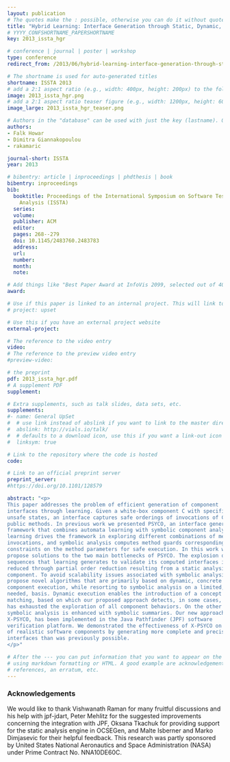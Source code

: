 ```yaml
---
layout: publication
# The quotes make the : possible, otherwise you can do it without quotes
title: "Hybrid Learning: Interface Generation through Static, Dynamic, and Symbolic Analysis"
# YYYY_CONFSHORTNAME_PAPERSHORTNAME
key: 2013_issta_hgr

# conference | journal | poster | workshop
type: conference
redirect_from: /2013/06/hybrid-learning-interface-generation-through-static-dynamic-and-symbolic-analysis

# The shortname is used for auto-generated titles
shortname: ISSTA 2013
# add a 2:1 aspect ratio (e.g., width: 400px, height: 200px) to the folder /assets/images/papers/
image: 2013_issta_hgr.png
# add a 2:1 aspect ratio teaser figure (e.g., width: 1200px, height: 600px) to the folder /assets/images/papers/
image_large: 2013_issta_hgr_teaser.png

# Authors in the "database" can be used with just the key (lastname). Others can be written properly.
authors:
- Falk Howar
- Dimitra Giannakopoulou
- rakamaric

journal-short: ISSTA
year: 2013

# bibentry: article | inproceedings | phdthesis | book
bibentry: inproceedings
bib:
  booktitle: Proceedings of the International Symposium on Software Testing and
    Analysis (ISSTA)
  series:
  volume:
  publisher: ACM
  editor:
  pages: 268--279
  doi: 10.1145/2483760.2483783
  address:
  url:
  number:
  month:
  note:

# Add things like "Best Paper Award at InfoVis 2099, selected out of 4000 submissions"
award:

# Use if this paper is linked to an internal project. This will link to the project site
# project: upset

# Use this if you have an external project website
external-project:

# The reference to the video entry
video:
# The reference to the preview video entry
#preview-video:

# the preprint
pdf: 2013_issta_hgr.pdf
# A supplement PDF
supplement:

# Extra supplements, such as talk slides, data sets, etc.
supplements:
#- name: General UpSet
#  # use link instead of abslink if you want to link to the master directory
#  abslink: http://vials.io/talk/
#  # defaults to a download icon, use this if you want a link-out icon
#  linksym: true

# Link to the repository where the code is hosted
code:

# Link to an official preprint server
preprint_server:
#https://doi.org/10.1101/128579

abstract: "<p>
This paper addresses the problem of efficient generation of component
interfaces through learning. Given a white-box component C with specified
unsafe states, an interface captures safe orderings of invocations of C's
public methods. In previous work we presented PSYCO, an interface generation
framework that combines automata learning with symbolic component analysis:
learning drives the framework in exploring different combinations of method
invocations, and symbolic analysis computes method guards corresponding to
constraints on the method parameters for safe execution. In this work we
propose solutions to the two main bottlenecks of PSYCO. The explosion of method
sequences that learning generates to validate its computed interfaces is
reduced through partial order reduction resulting from a static analysis of the
component. To avoid scalability issues associated with symbolic analysis, we
propose novel algorithms that are primarily based on dynamic, concrete
component execution, while resorting to symbolic analysis on a limited, as
needed, basis. Dynamic execution enables the introduction of a concept of state
matching, based on which our proposed approach detects, in some cases, that it
has exhausted the exploration of all component behaviors. On the other hand,
symbolic analysis is enhanced with symbolic summaries. Our new approach,
X-PSYCO, has been implemented in the Java Pathfinder (JPF) software
verification platform. We demonstrated the effectiveness of X-PSYCO on a number
of realistic software components by generating more complete and precise
interfaces than was previously possible.
</p>"

# After the --- you can put information that you want to appear on the website
# using markdown formatting or HTML. A good example are acknowledgements, extra
# references, an erratum, etc.
---
```

### Acknowledgements

We would like to thank Vishwanath Raman for many fruitful discussions and his
help with jpf-jdart, Peter Mehlitz for the suggested improvements concerning
the integration with JPF, Oksana Tkachuk for providing support for the static
analysis engine in OCSEGen, and Malte Isberner and Marko Dimjasevic for their
helpful feedback. This research was partly sponsored by United States National
Aeronautics and Space Administration (NASA) under Prime Contract No.
NNA10DE60C.

